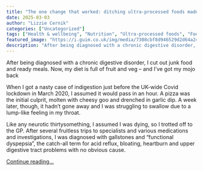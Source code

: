 ```yaml
---
title: "The one change that worked: ditching ultra-processed foods made me feel healthier and happier"
date: 2025-03-03
author: "Lizzie Cernik"
categories: ["Uncategorized"]
tags: ["Health & wellbeing", "Nutrition", "Ultra-processed foods", "Food", "Health", "Society"]
featured_image: "https://i.guim.co.uk/img/media/7308cbf8d946529d2d64a242c3cac3bfe9f7c696/0_1023_10000_6003/master/10000.jpg?width=140&quality=85&auto=format&fit=max&s=4738ebd2b5e63b60bd5a337b62a0a632"
description: "After being diagnosed with a chronic digestive disorder, I cut out junk food and ready meals. Now, my diet is full of fruit and veg – and I’ve got my mojo backW..."
---
```


After being diagnosed with a chronic digestive disorder, I cut out junk food and ready meals. Now, my diet is full of fruit and veg – and I’ve got my mojo back

When I got a nasty case of indigestion just before the UK-wide Covid lockdown in March 2020, I assumed it would pass in an hour. A pizza was the initial culprit, molten with cheesy goo and drenched in garlic dip. A week later, though, it hadn’t gone away and I was struggling to swallow due to a lump-like feeling in my throat.

Like any neurotic thirtysomething, I assumed I was dying, so I trotted off to the GP. After several fruitless trips to specialists and various medications and investigations, I was diagnosed with gallstones and “functional dyspepsia”, the catch-all term for acid reflux, bloating, heartburn and upper digestive tract problems with no obvious cause.

[Continue reading...](https://www.theguardian.com/lifeandstyle/2025/mar/03/the-one-change-that-worked-ditching-ultra-processed-foods-made-me-feel-healthier-and-happier)
